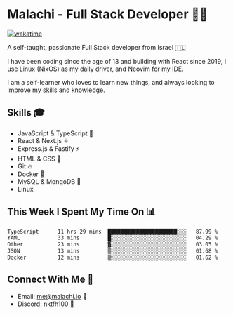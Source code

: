 # Malachi - Full Stack Developer 🚀🔥
[![wakatime](https://wakatime.com/badge/user/112ec769-e669-4b78-a46f-cf4343930741.svg)](https://wakatime.com/@112ec769-e669-4b78-a46f-cf4343930741)

A self-taught, passionate Full Stack developer from Israel 🇮🇱

I have been coding since the age of 13 and building with React since 2019, I use Linux (NixOS) as my daily driver, and Neovim for my IDE.

I am a self-learner who loves to learn new things, and always looking to improve my skills and knowledge.

## Skills 🎓
- JavaScript & TypeScript 💎
- React & Next.js ⚛️
- Express.js & Fastify ⚡️
- HTML & CSS 🎨
- Git 🔥
- Docker 🐳
- MySQL & MongoDB 💾
- Linux

## This Week I Spent My Time On 📊
<!--START_SECTION:waka-->

```txt
TypeScript      11 hrs 29 mins  ██████████████████████░░░   87.99 %
YAML            33 mins         █░░░░░░░░░░░░░░░░░░░░░░░░   04.29 %
Other           23 mins         ▓░░░░░░░░░░░░░░░░░░░░░░░░   03.05 %
JSON            13 mins         ▒░░░░░░░░░░░░░░░░░░░░░░░░   01.68 %
Docker          12 mins         ▒░░░░░░░░░░░░░░░░░░░░░░░░   01.62 %
```

<!--END_SECTION:waka-->


## Connect With Me 📱
- Email: me@malachi.io 📧
- Discord: nktfh100 👾

